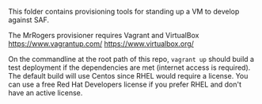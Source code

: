 This folder contains provisioning tools for standing up a VM to develop against SAF.

The MrRogers provisioner requires Vagrant and VirtualBox
https://www.vagrantup.com/
https://www.virtualbox.org/

On the commandline at the root path of this repo, `vagrant up` should build a test deployment if the dependencies are met (internet access is required). The default build will use Centos since RHEL would require a license. You can use a free Red Hat Developers license if you prefer RHEL and don't have an active license. 